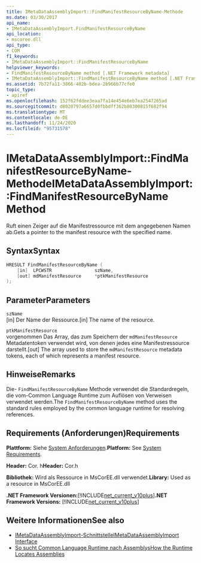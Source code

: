 ```yaml
---
title: IMetaDataAssemblyImport::FindManifestResourceByName-Methode
ms.date: 03/30/2017
api_name:
- IMetaDataAssemblyImport.FindManifestResourceByName
api_location:
- mscoree.dll
api_type:
- COM
f1_keywords:
- IMetaDataAssemblyImport::FindManifestResourceByName
helpviewer_keywords:
- FindManifestResourceByName method [.NET Framework metadata]
- IMetaDataAssemblyImport::FindManifestResourceByName method [.NET Framework metadata]
ms.assetid: 7b72fa11-3866-402b-bdea-2b966b77cfe0
topic_type:
- apiref
ms.openlocfilehash: 152f62fddee3eaa7fa14e454e6eb7ea2547265ad
ms.sourcegitcommit: d8020797a6657d0fbbdff362b80300815f682f94
ms.translationtype: MT
ms.contentlocale: de-DE
ms.lasthandoff: 11/24/2020
ms.locfileid: "95731578"
---
```

# <a name="imetadataassemblyimportfindmanifestresourcebyname-method"></a><span data-ttu-id="c28be-102">IMetaDataAssemblyImport::FindManifestResourceByName-Methode</span><span class="sxs-lookup"><span data-stu-id="c28be-102">IMetaDataAssemblyImport::FindManifestResourceByName Method</span></span>

<span data-ttu-id="c28be-103">Ruft einen Zeiger auf die Manifestressource mit dem angegebenen Namen ab.</span><span class="sxs-lookup"><span data-stu-id="c28be-103">Gets a pointer to the manifest resource with the specified name.</span></span>  
  
## <a name="syntax"></a><span data-ttu-id="c28be-104">Syntax</span><span class="sxs-lookup"><span data-stu-id="c28be-104">Syntax</span></span>  
  
```cpp
HRESULT FindManifestResourceByName (  
    [in]  LPCWSTR                szName,
    [out] mdManifestResource     *ptkManifestResource  
);
```  
  
## <a name="parameters"></a><span data-ttu-id="c28be-105">Parameter</span><span class="sxs-lookup"><span data-stu-id="c28be-105">Parameters</span></span>  

 `szName`  
 <span data-ttu-id="c28be-106">[in] Der Name der Ressource.</span><span class="sxs-lookup"><span data-stu-id="c28be-106">[in] The name of the resource.</span></span>  
  
 `ptkManifestResource`  
 <span data-ttu-id="c28be-107">vorgenommen Das Array, das zum Speichern der `mdManifestResource` Metadatentoken verwendet wird, von denen jedes eine Manifestressource darstellt.</span><span class="sxs-lookup"><span data-stu-id="c28be-107">[out] The array used to store the `mdManifestResource` metadata tokens, each of which represents a manifest resource.</span></span>  
  
## <a name="remarks"></a><span data-ttu-id="c28be-108">Hinweise</span><span class="sxs-lookup"><span data-stu-id="c28be-108">Remarks</span></span>  

 <span data-ttu-id="c28be-109">Die- `FindManifestResourceByName` Methode verwendet die Standardregeln, die vom-Common Language Runtime zum Auflösen von Verweisen verwendet werden.</span><span class="sxs-lookup"><span data-stu-id="c28be-109">The `FindManifestResourceByName` method uses the standard rules employed by the common language runtime for resolving references.</span></span>  
  
## <a name="requirements"></a><span data-ttu-id="c28be-110">Requirements (Anforderungen)</span><span class="sxs-lookup"><span data-stu-id="c28be-110">Requirements</span></span>  

 <span data-ttu-id="c28be-111">**Plattform:** Siehe [System Anforderungen](../../get-started/system-requirements.md).</span><span class="sxs-lookup"><span data-stu-id="c28be-111">**Platform:** See [System Requirements](../../get-started/system-requirements.md).</span></span>  
  
 <span data-ttu-id="c28be-112">**Header:** Cor. h</span><span class="sxs-lookup"><span data-stu-id="c28be-112">**Header:** Cor.h</span></span>  
  
 <span data-ttu-id="c28be-113">**Bibliothek:** Wird als Ressource in MsCorEE.dll verwendet.</span><span class="sxs-lookup"><span data-stu-id="c28be-113">**Library:** Used as a resource in MsCorEE.dll</span></span>  
  
 <span data-ttu-id="c28be-114">**.NET Framework Versionen:**[!INCLUDE[net_current_v10plus](../../../../includes/net-current-v10plus-md.md)]</span><span class="sxs-lookup"><span data-stu-id="c28be-114">**.NET Framework Versions:** [!INCLUDE[net_current_v10plus](../../../../includes/net-current-v10plus-md.md)]</span></span>  
  
## <a name="see-also"></a><span data-ttu-id="c28be-115">Weitere Informationen</span><span class="sxs-lookup"><span data-stu-id="c28be-115">See also</span></span>

- [<span data-ttu-id="c28be-116">IMetaDataAssemblyImport-Schnittstelle</span><span class="sxs-lookup"><span data-stu-id="c28be-116">IMetaDataAssemblyImport Interface</span></span>](imetadataassemblyimport-interface.md)
- [<span data-ttu-id="c28be-117">So sucht Common Language Runtime nach Assemblys</span><span class="sxs-lookup"><span data-stu-id="c28be-117">How the Runtime Locates Assemblies</span></span>](../../deployment/how-the-runtime-locates-assemblies.md)
